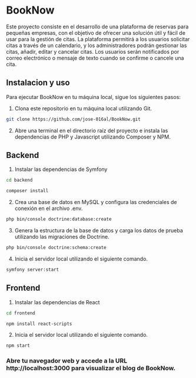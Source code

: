 # BookNow
Este proyecto consiste en el desarrollo de una plataforma de reservas para pequeñas empresas, con el objetivo de ofrecer una solución útil y fácil de usar para la gestión de citas. La plataforma permitirá a los usuarios solicitar citas a través de un calendario, y los administradores podrán gestionar las citas, añadir, editar y cancelar citas. Los usuarios serán notificados por correo electrónico o mensaje de texto cuando se confirme o cancele una cita.

## Instalacion y uso
Para ejecutar BookNow en tu máquina local, sigue los siguientes pasos:

1. Clona este repositorio en tu máquina local utilizando Git.
```bash
git clone https://github.com/jose-016al/BookNow.git
```

2. Abre una terminal en el directorio raíz del proyecto e instala las dependencias de PHP y Javascript utilizando Composer y NPM.
## Backend
1. Instalar las dependencias de Symfony
```bash
cd backend
```
```bash
composer install
```
2. Crea una base de datos en MySQL y configura las credenciales de conexión en el archivo .env.
```bash
php bin/console doctrine:database:create
```
3. Genera la estructura de la base de datos y carga los datos de prueba utilizando las migraciones de Doctrine.
```bash
php bin/console doctrine:schema:create
```
4. Inicia el servidor local utilizando el siguiente comando.
```bash
symfony server:start
```

## Frontend
1. Instalar las dependencias de React
```bash
cd frontend
```
```bash
npm install react-scripts
```
2. Inicia el servidor local utilizando el siguiente comando.
```bash
npm start
```
  

 ### Abre tu navegador web y accede a la URL http://localhost:3000 para visualizar el blog de BookNow.